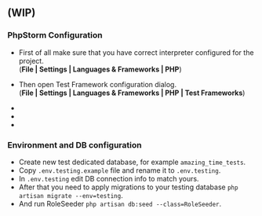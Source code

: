 ## (WIP)
### PhpStorm Configuration 

* First of all make sure that you have correct interpreter configured for the project.  
(**File | Settings | Languages & Frameworks | PHP**)

* Then open Test Framework configuration dialog.  
(**File | Settings | Languages & Frameworks | PHP | Test Frameworks**)
* 
*
*

### Environment and DB configuration

* Create new test dedicated database, for example `amazing_time_tests`.  
* Copy `.env.testing.example` file and rename it to `.env.testing`.  
* In `.env.testing` edit DB connection info to match yours.  
* After that you need to apply migrations to your testing database `php artisan migrate --env=testing`.  
* And run RoleSeeder `php artisan db:seed --class=RoleSeeder`.

